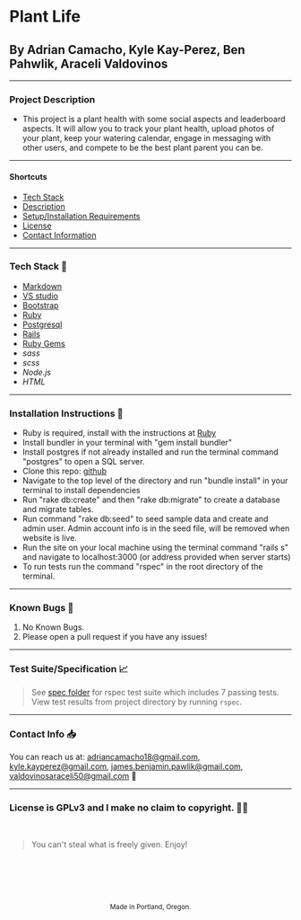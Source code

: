 # Plant Life

## By Adrian Camacho, Kyle Kay-Perez, Ben Pahwlik, Araceli Valdovinos

---

### Project Description
* This project is a plant health with some social aspects and leaderboard aspects. It will allow you to track your plant health, upload photos of your plant, keep your watering calendar, engage in messaging with other users, and compete to be the best plant parent you can be.

---

#### Shortcuts
- [Tech Stack](#tech-stack)
- [Description](#project-description)
- [Setup/Installation Requirements](#setup/installation-requirements)
- [License](#license)
- [Contact Information](#contact-information)
---
### Tech Stack :floppy_disk:
* [Markdown](https://www.markdownguide.org/)
* [VS studio](https://code.visualstudio.com/)
* [Bootstrap](https://getbootstrap.com/)
* [Ruby](https://www.ruby-lang.org/en/)
* [Postgresql](https://www.postgresql.org/)
* [Rails](https://rubyonrails.org/)
* [Ruby Gems](https://rubygems.org/)
* _sass_
* _scss_
* _Node.js_
* _HTML_
---
### Installation Instructions :pushpin:
* Ruby is required, install with the instructions at [Ruby](https://www.ruby-lang.org/en/)
* Install bundler in your terminal with "gem install bundler"
* Install postgres if not already installed and run the terminal command "postgres" to open a SQL server.
* Clone this repo: [github](https://github.com/professional-pigeon/Plant-Life)
* Navigate to the top level of the directory and run "bundle install" in your terminal to install dependencies
* Run "rake db:create" and then "rake db:migrate" to create a database and migrate tables.
* Run command "rake db:seed" to seed sample data and create and admin user. Admin account info is in the seed file, will be removed when website is live.
* Run the site on your local machine using the terminal command "rails s" and navigate to localhost:3000 (or address provided when server starts)
* To run tests run the command "rspec" in the root directory of the terminal.
---
### Known Bugs :bug:
1. No Known Bugs.
2. Please open a pull request if you have any issues!
---
### Test Suite/Specification :chart_with_upwards_trend:

> See [spec folder](https://github.com/professional-pigeon/Plant-Life/tree/main/spec) for rspec test suite which includes 7 passing tests. View test results from project directory by running `rspec`.
---
### Contact Info :inbox_tray:

You can reach us at: <adriancamacho18@gmail.com>, <kyle.kayperez@gmail.com>, <james.benjamin.pawlik@gmail.com>, <valdovinosaraceli50@gmail.com> :rocket:
___
### License is GPLv3 and I make no claim to copyright. :guardsman:
<br />

> You can't steal what is freely given. Enjoy!
<br />
<br />
<br />
<br />
<p align="center">
  <small>Made in Portland, Oregon.</small>
</p>